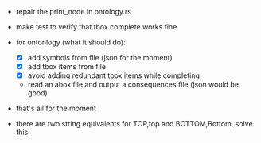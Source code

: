 * repair the print_node in ontology.rs
* make test to verify that tbox.complete works fine
* for ontonlogy (what it should do):
    * [x] add symbols from file (json for the moment)
    * [x] add tbox items from file 
    * [x] avoid adding redundant tbox items while completing
    * read an abox file and output a consequences file (json would be good)
  
* that's all for the moment

* there are two string equivalents for TOP,top and BOTTOM,Bottom, solve this